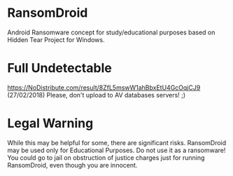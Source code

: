 # RansomDroid

Android Ransomware concept for study/educational purposes based on Hidden Tear Project for Windows.

# Full Undetectable

https://NoDistribute.com/result/8ZfL5mswW1ahBbxEtU4GcOqjCJ9 (27/02/2018)
Please, don't upload to AV databases servers! ;)

# Legal Warning

While this may be helpful for some, there are significant risks. RansomDroid may be used only for Educational Purposes. Do not use it as a ransomware! You could go to jail on obstruction of justice charges just for running RansomDroid, even though you are innocent.
